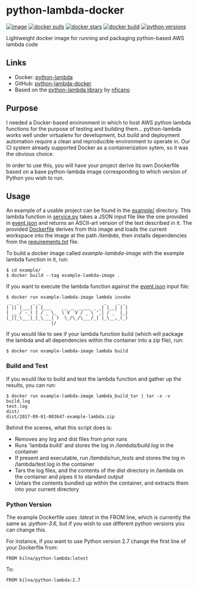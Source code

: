 # python-lambda-docker

<!-- [![image size](https://img.shields.io/docker/imagelayers/image-size/kilna/python-lambda.svg?style=plastic)](https://hub.docker.com/r/kilna/python-lambda/)
[![image layers](https://img.shields.io/docker/imagelayers/layers/kilna/python-lambda.svg?style=plastic)](https://hub.docker.com/r/kilna/python-lambda/) -->
[![image](https://images.microbadger.com/badges/image/kilna/python-lambda.svg)](https://microbadger.com/images/kilna/python-lambda)
[![docker pulls](https://img.shields.io/docker/pulls/kilna/python-lambda.svg?style=plastic)](https://hub.docker.com/r/kilna/python-lambda/)
[![docker stars](https://img.shields.io/docker/stars/kilna/python-lambda.svg?style=plastic)](https://hub.docker.com/r/kilna/python-lambda/)
[![docker build](https://img.shields.io/badge/docker_build-automated-green.svg?style=plastic)](https://cloud.docker.com/swarm/kilna/repository/docker/kilna/python-lambda/builds)
[![python versions](https://img.shields.io/badge/python-2.7,_3.3,_3.4,_3.5,_3.6-blue.svg?style=plastic)](https://github.com/kilna/python-lambda-docker/)

Lightweight docker image for running and packaging python-based AWS lambda code

## Links

* Docker: [python-lambda](https://hub.docker.com/r/kilna/python-lambda/)
* GitHub: [python-lambda-docker](https://github.com/kilna/python-lambda-docker)
* Based on the [python-lambda library](https://github.com/nficano/python-lambda/) by [nficano](https://github.com/nficano/)

## Purpose

I needed a Docker-based environment in which to host AWS python lambda functions for the purpose of testing and building them... python-lambda works well under virtualenv for development, but build and deployment automation require a clean and reproducible environment to operate in. Our CI system already supported Docker as a containerization sytem, so it was the obvious choice.

In order to use this, you will have your project derive its own Dockerfile based on a base python-lambda image corresponding to which version of Python you wish to run.

## Usage

An example of a usable project can be found in the [example/](./example/) directory.  This lambda function in [service.py](./example/service.py) takes a JSON input file like the one provided in [event.json](./example/event.json) and returns an ASCII-art version of the text described in it.  The provided [Dockerfile](./example/Dockerfile) derives from this image and loads the current workspace into the image at the path _/lambda_, then installs dependencies from the [requirements.txt](./example/requirements.txt) file.  

To build a docker image called _example-lambda-image_ with the example lambda function in it, run:

```
$ cd example/
$ docker build --tag example-lambda-image .
```

If you want to execute the lambda function against the [event.json](./example/event.json) input file:

```
$ docker run example-lambda-image lambda invoke
 _  _     _ _                        _    _ _
| || |___| | |___    __ __ _____ _ _| |__| | |
| __ / -_) | / _ \_  \ V  V / _ \ '_| / _` |_|
|_||_\___|_|_\___( )  \_/\_/\___/_| |_\__,_(_)
                 |/
```

If you would like to see if your lambda function build (which will package the lambda and all dependencies within the container into a zip file), run:

```
$ docker run example-lambda-image lambda build
```

### Build and Test

If you would like to build and test the lambda function and gather up the results, you can run:

```
$ docker run example-lambda-image lambda_build_tar | tar -x -v
build.log
test.log
dist/
dist/2017-09-01-003647-example-lambda.zip
```

Behind the scenes, what this script does is:

* Removes any log and dist files from prior runs
* Runs 'lambda build' and stores the log in _/lambda/build.log_ in the container
* If present and executable, run _/lambda/run_tests_ and stores the log in /lambda/test.log in the container
* Tars the log files, and the contents of the dist directory in /lambda on the container and pipes it to standard output
* Untars the contents bundled up within the container, and extracts them into your current directory 

### Python Version

The example Dockerfile uses _:latest_ in the FROM line, which is currently the same as _:python-3.6_, but if you wish to use different python versions you can change this.

For instance, if you want to use Python version 2.7 change the first line of your Dockerfile from:

```
FROM kilna/python-lambda:latest
```

To:

```
FROM kilna/python-lambda:2.7
```

